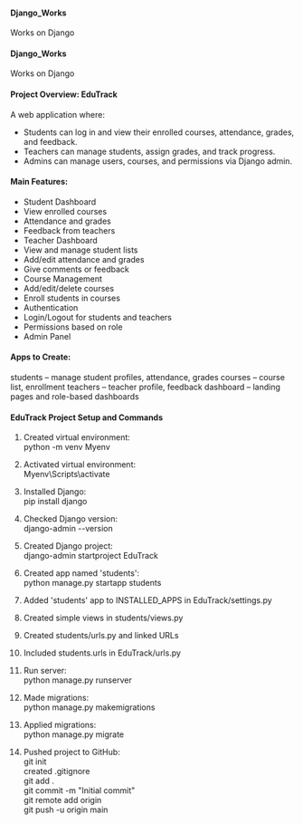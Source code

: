 #### Django_Works
Works on Django

#### Django_Works
Works on Django

#### Project Overview: EduTrack
A web application where:

- Students can log in and view their enrolled courses, attendance, grades, and feedback.
- Teachers can manage students, assign grades, and track progress.
- Admins can manage users, courses, and permissions via Django admin.

#### Main Features:
- Student Dashboard
- View enrolled courses
- Attendance and grades
- Feedback from teachers
- Teacher Dashboard
- View and manage student lists
- Add/edit attendance and grades
- Give comments or feedback
- Course Management
- Add/edit/delete courses
- Enroll students in courses
- Authentication
- Login/Logout for students and teachers
- Permissions based on role
- Admin Panel
 

#### Apps to Create:
students – manage student profiles, attendance, grades
courses – course list, enrollment
teachers – teacher profile, feedback
dashboard – landing pages and role-based dashboards


#### EduTrack Project Setup and Commands

1. Created virtual environment:  
   python -m venv Myenv

2. Activated virtual environment:  
      Myenv\Scripts\activate  
    
3. Installed Django:  
   pip install django

4. Checked Django version:  
   django-admin --version

5. Created Django project:  
   django-admin startproject EduTrack

6. Created app named 'students':  
   python manage.py startapp students

7. Added 'students' app to INSTALLED_APPS in EduTrack/settings.py

8. Created simple views in students/views.py

9. Created students/urls.py and linked URLs

10. Included students.urls in EduTrack/urls.py

11. Run server:  
    python manage.py runserver

12. Made migrations:  
    python manage.py makemigrations

13. Applied migrations:  
    python manage.py migrate


14. Pushed project to GitHub:  
    git init  
    created .gitignore  
    git add .  
    git commit -m "Initial commit"  
    git remote add origin  
    git push -u origin main







